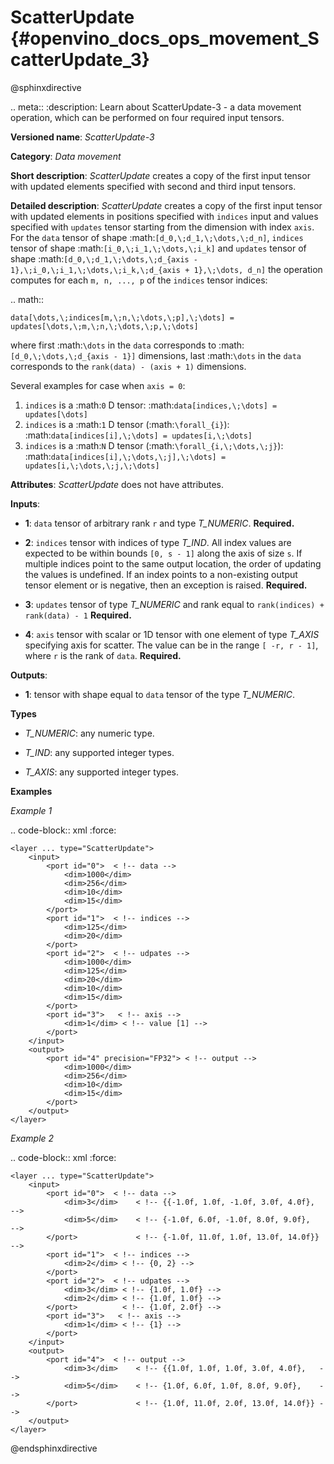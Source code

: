 # ScatterUpdate {#openvino_docs_ops_movement_ScatterUpdate_3}

@sphinxdirective

.. meta::
  :description: Learn about ScatterUpdate-3 - a data movement operation, which can be 
                performed on four required input tensors.

**Versioned name**: *ScatterUpdate-3*

**Category**: *Data movement*

**Short description**: *ScatterUpdate* creates a copy of the first input tensor with updated elements specified with second and third input tensors.

**Detailed description**: *ScatterUpdate* creates a copy of the first input tensor with updated elements in positions specified with ``indices`` input
and values specified with ``updates`` tensor starting from the dimension with index ``axis``. For the ``data`` tensor of shape :math:`[d_0,\;d_1,\;\dots,\;d_n]`, ``indices`` tensor of shape :math:`[i_0,\;i_1,\;\dots,\;i_k]` and ``updates`` tensor of shape :math:`[d_0,\;d_1,\;\dots,\;d_{axis - 1},\;i_0,\;i_1,\;\dots,\;i_k,\;d_{axis + 1},\;\dots, d_n]` the operation computes for each ``m, n, ..., p`` of the ``indices`` tensor indices:

.. math::

	data[\dots,\;indices[m,\;n,\;\dots,\;p],\;\dots] = updates[\dots,\;m,\;n,\;\dots,\;p,\;\dots]

where first :math:`\dots` in the ``data`` corresponds to :math:`[d_0,\;\dots,\;d_{axis - 1}]` dimensions, last :math:`\dots` in the ``data`` corresponds to the ``rank(data) - (axis + 1)`` dimensions.

Several examples for case when `axis = 0`:

1. ``indices`` is a :math:`0` D tensor: :math:`data[indices,\;\dots] = updates[\dots]`
2. ``indices`` is a :math:`1` D tensor (:math:`\forall_{i}`): :math:`data[indices[i],\;\dots] = updates[i,\;\dots]`
3. ``indices`` is a :math:`N` D tensor (:math:`\forall_{i,\;\dots,\;j}`): :math:`data[indices[i],\;\dots,\;j],\;\dots] = updates[i,\;\dots,\;j,\;\dots]`

**Attributes**: *ScatterUpdate* does not have attributes.

**Inputs**:

*   **1**: ``data`` tensor of arbitrary rank ``r`` and type *T_NUMERIC*. **Required.**

*   **2**: ``indices`` tensor with indices of type *T_IND*. All index values are expected to be within bounds ``[0, s - 1]`` along the axis of size ``s``. If multiple indices point to the
same output location, the order of updating the values is undefined. If an index points to a non-existing output
tensor element or is negative, then an exception is raised. **Required.**

*   **3**: ``updates`` tensor of type *T_NUMERIC* and rank equal to ``rank(indices) + rank(data) - 1`` **Required.**

*   **4**: ``axis`` tensor with scalar or 1D tensor with one element of type *T_AXIS* specifying axis for scatter.
The value can be in the range ``[ -r, r - 1]``, where ``r`` is the rank of ``data``. **Required.**

**Outputs**:

*   **1**: tensor with shape equal to ``data`` tensor of the type *T_NUMERIC*.

**Types**

* *T_NUMERIC*: any numeric type.

* *T_IND*: any supported integer types.

* *T_AXIS*: any supported integer types.

**Examples**

*Example 1*

.. code-block:: xml
   :force:

    <layer ... type="ScatterUpdate">
        <input>
            <port id="0">  < !-- data -->
                <dim>1000</dim>
                <dim>256</dim>
                <dim>10</dim>
                <dim>15</dim>
            </port>
            <port id="1">  < !-- indices -->
                <dim>125</dim>
                <dim>20</dim>
            </port>
            <port id="2">  < !-- udpates -->
                <dim>1000</dim>
                <dim>125</dim>
                <dim>20</dim>
                <dim>10</dim>
                <dim>15</dim>
            </port>
            <port id="3">   < !-- axis -->
                <dim>1</dim> < !-- value [1] -->
            </port>
        </input>
        <output>
            <port id="4" precision="FP32"> < !-- output -->
                <dim>1000</dim>
                <dim>256</dim>
                <dim>10</dim>
                <dim>15</dim>
            </port>
        </output>
    </layer>

*Example 2*

.. code-block:: xml
   :force:

    <layer ... type="ScatterUpdate">
        <input>
            <port id="0">  < !-- data -->
                <dim>3</dim>    < !-- {{-1.0f, 1.0f, -1.0f, 3.0f, 4.0f},  -->
                <dim>5</dim>    < !-- {-1.0f, 6.0f, -1.0f, 8.0f, 9.0f},   -->
            </port>             < !-- {-1.0f, 11.0f, 1.0f, 13.0f, 14.0f}} -->
            <port id="1">  < !-- indices -->
                <dim>2</dim> < !-- {0, 2} -->
            </port>
            <port id="2">  < !-- udpates -->
                <dim>3</dim> < !-- {1.0f, 1.0f} -->
                <dim>2</dim> < !-- {1.0f, 1.0f} -->
            </port>          < !-- {1.0f, 2.0f} -->
            <port id="3">   < !-- axis -->
                <dim>1</dim> < !-- {1} -->
            </port>
        </input>
        <output>
            <port id="4">  < !-- output -->
                <dim>3</dim>    < !-- {{1.0f, 1.0f, 1.0f, 3.0f, 4.0f},   -->
                <dim>5</dim>    < !-- {1.0f, 6.0f, 1.0f, 8.0f, 9.0f},    -->
            </port>             < !-- {1.0f, 11.0f, 2.0f, 13.0f, 14.0f}} -->
        </output>
    </layer>


@endsphinxdirective

